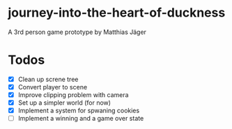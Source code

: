 # journey-into-the-heart-of-duckness
A 3rd person game prototype by Matthias Jäger

# Todos 
- [x] Clean up screne tree
- [x] Convert player to scene
- [x] Improve clipping problem with camera
- [x] Set up a simpler world (for now)
- [x] Implement a system for spwaning cookies
- [ ] Implement a winning and a game over state
